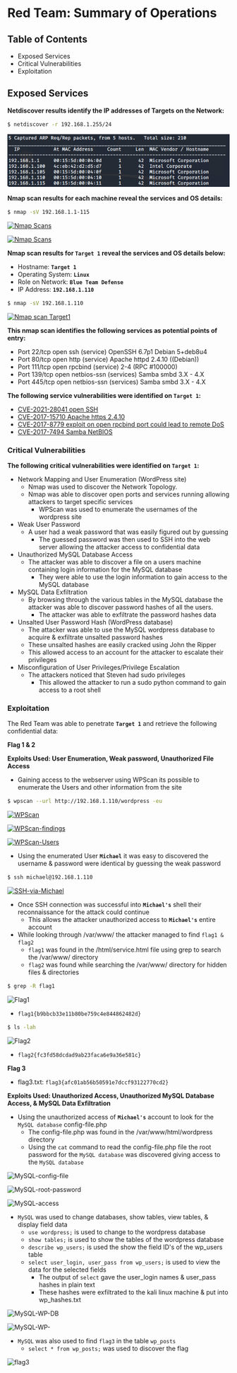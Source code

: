 # Red Team: Summary of Operations

## Table of Contents
- Exposed Services
- Critical Vulnerabilities
- Exploitation

## Exposed Services

**Netdiscover results identify the IP addresses of Targets on the Network:**
```bash
$ netdiscover -r 192.168.1.255/24
```
[![Net Discovery](/Diagrams-and-Media/Network-Discovery.PNG)](https://github.com/srabbers/Final-Project/blob/main/Diagrams-and-Media/Network-Discovery.PNG)

**Nmap scan results for each machine reveal the services and OS details:**

```bash
$ nmap -sV 192.168.1.1-115
```
[![Nmap Scans](https://github.com/srabbers/Final-Project/blob/b449f8140afd116352dfcbdbb37690b17afc84aa/Diagrams-and-Media/nmap-services-scan1.PNG)](https://github.com/srabbers/Final-Project/blob/b449f8140afd116352dfcbdbb37690b17afc84aa/Diagrams-and-Media/nmap-services-scan1.PNG)  


[![Nmap Scans](https://github.com/srabbers/Final-Project/blob/b449f8140afd116352dfcbdbb37690b17afc84aa/Diagrams-and-Media/nmap-services-scan2.PNG)](https://github.com/srabbers/Final-Project/blob/b449f8140afd116352dfcbdbb37690b17afc84aa/Diagrams-and-Media/nmap-services-scan2.PNG)

**Nmap scan results for **`Target 1`** reveal the services and OS details below:**

   - Hostname: **`Target 1`**
   - Operating System: **`Linux`**
   - Role on Network: **`Blue Team Defense`** 
   - IP Address: **`192.168.1.110`**
 
 ```bash
$ nmap -sV 192.168.1.110
```
[![Nmap scan Target1](https://github.com/srabbers/Final-Project/blob/main/Diagrams-and-Media/nmap-Services-OS.PNG)](https://github.com/srabbers/Final-Project/blob/main/Diagrams-and-Media/nmap-Services-OS.PNG)

**This nmap scan identifies the following services as potential points of entry:**


   - Port 22/tcp open ssh (service) OpenSSH 6.7p1 Debian 5+deb8u4
   - Port 80/tcp open http (service) Apache httpd 2.4.10 ((Debian))
   - Port 111/tcp open rpcbind (service) 2-4 (RPC #100000)
   - Port 139/tcp open netbios-ssn (services) Samba smbd 3.X - 4.X
   - Port 445/tcp open netbios-ssn (services) Samba smbd 3.X - 4.X

**The following service vulnerabilities were identified on **`Target 1`**:**

 - [CVE-2021-28041 open SSH](https://nvd.nist.gov/vuln/detail/CVE-2021-28041)  
  - [CVE-2017-15710 Apache https 2.4.10](https://nvd.nist.gov/vuln/detail/CVE-2017-15710)
  - [CVE-2017-8779 exploit on open rpcbind port could lead to remote DoS](https://nvd.nist.gov/vuln/detail/CVE-2017-8779)  
  - [CVE-2017-7494 Samba NetBIOS](https://nvd.nist.gov/vuln/detail/CVE-2017-7494)  
### Critical Vulnerabilities 
**The following critical vulnerabilities were identified on **`Target 1`**:**
- Network Mapping and User Enumeration (WordPress site)
  - Nmap was used to discover the Network Topology.  
  - Nmap was able to discover open ports and services running allowing attackers to target specific services
    - WPScan was used to enumerate the usernames of the wordpress site
- Weak User Password
  -  A user had a weak password that was easily figured out by guessing
     -  The guessed password was then used to SSH into the web server allowing the attacker access to confidential data
- Unauthorized MySQL Database Access  
  - The attacker was able to discover a file on a users machine containing login information for the      MySQL database  
    - They were able to use the login information to gain access to the MySQL database  
- MySQL Data Exfiltration  
  - By browsing through the various tables in the MySQL database the attacker was able to discover password hashes of all the users.  
    - The attacker was able to exfiltrate the password hashes data
- Unsalted User Password Hash (WordPress database) 
  - The attacker was able to use the MySQL wordpress database to acquire & exfiltrate unsalted password hashes 
   - These unsalted hashes are easily cracked using John the Ripper
   - This allowed access to an account for the attacker to escalate their privileges 
- Misconfiguration of User Privileges/Privilege Escalation  
  - The attackers noticed that Steven had sudo privileges 
    - This allowed the attacker to run a sudo python command to gain access to a root shell
  
### Exploitation
The Red Team was able to penetrate **`Target 1`** and retrieve the following confidential data:

**Flag 1 & 2**

**Exploits Used: User Enumeration, Weak password, Unauthorized File Access**
  - Gaining access to the webserver using WPScan its possible to enumerate the Users and other information from the site
```bash
$ wpscan --url http://192.168.1.110/wordpress -eu
```  
  [![WPScan](https://github.com/srabbers/Final-Project/blob/57dcd6505154cc094521e6774a2725700501c7cb/Diagrams-and-Media/WPScan.PNG)](https://github.com/srabbers/Final-Project/blob/57dcd6505154cc094521e6774a2725700501c7cb/Diagrams-and-Media/WPScan.PNG)

  [![WPScan-findings](https://github.com/srabbers/Final-Project/blob/57dcd6505154cc094521e6774a2725700501c7cb/Diagrams-and-Media/WPScan-Findings.PNG)](https://github.com/srabbers/Final-Project/blob/57dcd6505154cc094521e6774a2725700501c7cb/Diagrams-and-Media/WPScan-Findings.PNG)

  [![WPScan-Users](https://github.com/srabbers/Final-Project/blob/57dcd6505154cc094521e6774a2725700501c7cb/Diagrams-and-Media/WPScan-Users.PNG)](https://github.com/srabbers/Final-Project/blob/57dcd6505154cc094521e6774a2725700501c7cb/Diagrams-and-Media/WPScan-Users.PNG)

  - Using the enumerated User **`Michael`** it was easy to discovered the username & password were identical by guessing the weak password 
  
   ```bash
  $ ssh michael@192.168.1.110
  ``` 
  [![SSH-via-Michael](https://github.com/srabbers/Final-Project/blob/57dcd6505154cc094521e6774a2725700501c7cb/Diagrams-and-Media/SSH-via-user-michael.PNG)](https://github.com/srabbers/Final-Project/blob/57dcd6505154cc094521e6774a2725700501c7cb/Diagrams-and-Media/SSH-via-user-michael.PNG)
  
  - Once SSH connection was successful into **`Michael's`** shell their reconnaissance for the attack could continue 
    - This allows the attacker unauthorized access to **`Michael's`** entire account
  - While looking through /var/www/ the attacker managed to find `flag1 & flag2`
    - `flag1` was found in the /html/service.html file using grep to search the /var/www/ directory
    - `flag2` was found while searching the /var/www/ directory for hidden files & directories
   
```bash
$ grep -R flag1
``` 
![Flag1](https://github.com/srabbers/Final-Project/blob/c5672d2a3cdf9f1e44b96f747d6e06aadb2caefa/Diagrams-and-Media/flag1.PNG)
  
 - `flag1{b9bbcb33e11b80be759c4e844862482d}`
  
```bash
$ ls -lah
``` 
![Flag2](https://github.com/srabbers/Final-Project/blob/1038224e318f03276c352bcc7361ddf85e832bd0/Diagrams-and-Media/flag2.PNG)

- `flag2{fc3fd58dcdad9ab23faca6e9a36e581c}`

**Flag 3**  
- flag3.txt: `flag3{afc01ab56b50591e7dccf93122770cd2}`
  
**Exploits Used: Unauthorized Access, Unauthorized MySQL Database Access, & MySQL Data Exfiltration**

  - Using the unauthorized access of **`Michael's`** account to look for the `MySQL database` config-file.php 
    - The config-file.php was found in the /var/www/html/wordpress directory 
    - Using the `cat` command to read the config-file.php file the root password for the `MySQL database` was discovered giving access to the `MySQL database`
    
![MySQL-config-file](https://github.com/srabbers/Final-Project/blob/a82bbc23f2e6292ef46ae1caa883eb9fde8b97f8/Diagrams-and-Media/MySQL-DB-config-file.PNG)

![MySQL-root-password](https://github.com/srabbers/Final-Project/blob/a82bbc23f2e6292ef46ae1caa883eb9fde8b97f8/Diagrams-and-Media/MySQL-DB-info.PNG)

![MySQL-access](https://github.com/srabbers/Final-Project/blob/772f596d6ecf7e99ad196c87b96dab3a7f39b835/Diagrams-and-Media/MySQL-Access.PNG)

  - `MySQL` was used to change databases, show tables, view tables, & display field data
    - `use wordpress;` is used to change to the wordpress database
    - `show tables;` is used to show the tables of the wordpress database
    - `describe wp_users;` is used the show the field ID's of the wp_users table
    - `select user_login, user_pass from wp_users;` is used to view the data for the selected fields
      - The output of `select` gave the user_login names & user_pass hashes in plain text
      - These hashes were exfiltrated to the kali linux machine & put into wp_hashes.txt
  
  ![MySQL-WP-DB](https://github.com/srabbers/Final-Project/blob/772f596d6ecf7e99ad196c87b96dab3a7f39b835/Diagrams-and-Media/MySQL-wordpress-DB.PNG)

  ![MySQL-WP-](https://github.com/srabbers/Final-Project/blob/772f596d6ecf7e99ad196c87b96dab3a7f39b835/Diagrams-and-Media/MySQL-wp_users.PNG)

  - `MySQL` was also used to find `flag3` in the table `wp_posts` 
    - `select * from wp_posts;`  was used to discover the flag 
  
  ![flag3](https://github.com/srabbers/Final-Project/blob/3dcaf420cedc6e31b1b4a6fc0a2da6a49d115be1/Diagrams-and-Media/flag3.PNG)


